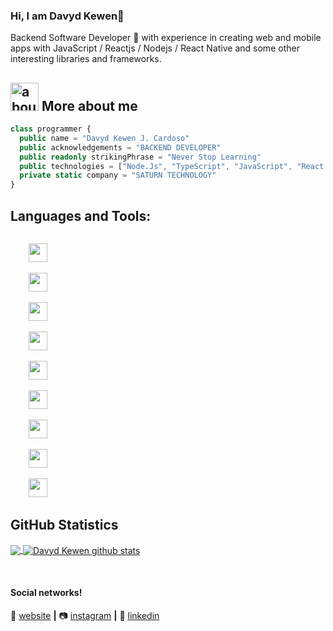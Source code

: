 
### Hi, I am Davyd Kewen👋

Backend Software Developer 🚀 with experience in creating web and mobile apps with JavaScript / Reactjs / Nodejs / React Native and some other interesting libraries and frameworks.

## <img width="45" alt="about" src="https://cdn.jsdelivr.net/gh/devicons/devicon/icons/npm/npm-original-wordmark.svg"> More about me

<!-- <img align="right" width="300" src="https://i2.wp.com/allhtaccess.info/wp-content/uploads/2018/03/programming.gif?fit=1281%2C716&ssl=1" /> -->

```TypeScript
class programmer {
  public name = "Davyd Kewen J. Cardoso"
  public acknowledgements = "BACKEND DEVELOPER"
  public readonly strikingPhrase = "Never Stop Learning"
  public technologies = ["Node.Js", "TypeScript", "JavaScript", "React Native", "React"]
  private static company = "SATURN TECHNOLOGY"
}
```

## **Languages and Tools:**  

<code>
	<img height="30" src="https://cdn.jsdelivr.net/gh/devicons/devicon/icons/nodejs/nodejs-original.svg">
</code>
<code>
	<img height="30" src="https://cdn.jsdelivr.net/gh/devicons/devicon/icons/react/react-original.svg">
</code>
<code>
	<img height="30" src="https://cdn.jsdelivr.net/gh/devicons/devicon/icons/typescript/typescript-original.svg">
</code>
<code>
	<img height="30" src="https://cdn.jsdelivr.net/gh/devicons/devicon/icons/javascript/javascript-original.svg">
</code>
<code>
	<img height="30" src="https://cdn.jsdelivr.net/gh/devicons/devicon/icons/vscode/vscode-original.svg">
</code>
<code>
	<img height="30" src="https://cdn.jsdelivr.net/gh/devicons/devicon/icons/git/git-original.svg">
</code>
<code>
	<img height="30" src="https://cdn.jsdelivr.net/gh/devicons/devicon/icons/firebase/firebase-plain.svg">
</code>
<code>
	<img height="30" src="https://cdn.jsdelivr.net/gh/devicons/devicon/icons/express/express-original.svg">
</code>
<code>
	<img height="30" src="https://cdn.jsdelivr.net/gh/devicons/devicon/icons/postgresql/postgresql-original.svg">
</code>


## **GitHub Statistics**

<a href="https://github.com/davydcardoso">
  <img align="center" src="https://github-readme-stats.vercel.app/api/top-langs/?username=davydcardoso&theme=radical&hide_langs_below=1" />
</a>

<a href="https://github.com/davydcardoso">
 <img align="center" src="https://github-readme-stats.vercel.app/api?username=davydcardoso&show_icons=true&theme=radical&line_height=30" alt="Davyd Kewen github stats"/>
</a>

[website]: https://davydkewen.dev/
[instagram]: https://instagram.com/davydkewen
[linkedin]: https://www.linkedin.com/in/davyd-kewen-66b0121aa/
<br>

#### Social networks!

🏡 [website][website] **|** 
📷 [instagram][instagram] **|** 
👔 [linkedin][linkedin]


